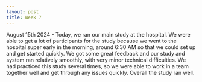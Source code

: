 ```yaml
---
layout: post
title: Week 7
---
```


August 15th 2024 - Today, we ran our main study at the hospital. We were able to get a lot of participants for the study because we went to the hospital super early in the morning, around 6:30 AM so that we could set up and get started quickly. We got some great feedback and our study and system ran relatively smoothly, with very minor technical difficulties. We had practiced this study several times, so we were able to work in a team together well and get through any issues quickly. Overall the study ran well.

